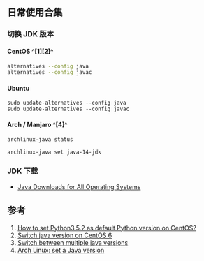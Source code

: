 ﻿## 日常使用合集

### 切换 JDK 版本

#### CentOS ^[1][2]^

```sh
alternatives --config java
alternatives --config javac
```

#### Ubuntu

```shell
sudo update-alternatives --config java
sudo update-alternatives --config javac
```

#### Arch / Manjaro ^[4]^

```bash
archlinux-java status

archlinux-java set java-14-jdk
```



### JDK 下载

- [Java Downloads for All Operating Systems](https://java.com/en/download/manual.jsp)



## 参考

1. [How to set Python3.5.2 as default Python version on CentOS?](https://stackoverflow.com/questions/45542690/how-to-set-python3-5-2-as-default-python-version-on-centos)
2. [Switch java version on CentOS 6](https://stackoverflow.com/questions/22378696/switch-java-version-on-centos-6)
3. [Switch between multiple java versions](https://askubuntu.com/questions/740757/switch-between-multiple-java-versions)
4. [Arch Linux: set a Java version](https://rtfm.co.ua/en/arch-linux-set-a-java-version/)


